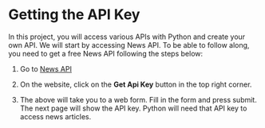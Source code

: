 # Getting the API Key

In this project, you will access various APIs with Python and create your own API. We will start by accessing News API. To be able to follow along, you need to get a free News API following the steps below:

1. Go to [News API](https://newsapi.org/)

2. On the website, click on the **Get Api Key** button in the top right corner.

3. The above will take you to a web form. Fill in the form and press submit. The next page will show the API key. Python will need that API key to access news articles.
